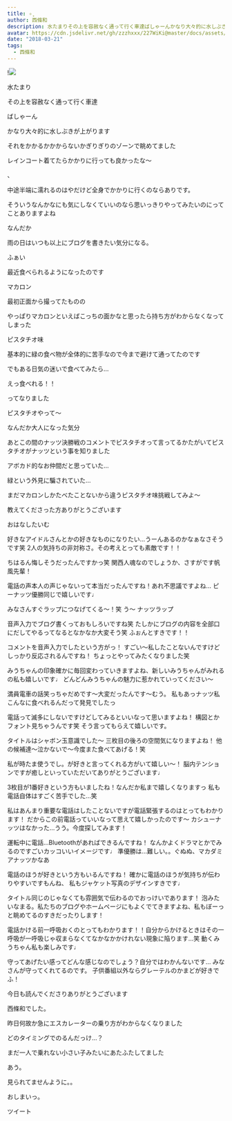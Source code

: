 ```yaml
---
title: ✧̥
author: 西條和
description: 水たまりその上を容赦なく通って行く車達ばしゃーんかなり大々的に水しぶきが上がりますそれを...
avatar: https://cdn.jsdelivr.net/gh/zzzhxxx/227WiKi@master/docs/assets/photo/avatar/nagomi.jpg
date: "2018-03-21"
tags:
  - 西條和
---
```


!![](https://cdn.jsdelivr.net/gh/zzzhxxx/227WiKi-image@master/blog-image/nagomi-2018-03-21_1.jpg)












水たまり









その上を容赦なく通って行く車達









ばしゃーん










かなり大々的に水しぶきが上がります












それをかかるかかからないかぎりぎりのゾーンで眺めてました













レインコート着てたらかかりに行っても良かったな〜


、










中途半端に濡れるのはやだけど全身でかかりに行くのならありです。











そういうなんかなにも気にしなくていいのなら思いっきりやってみたいのにってことありますよね








なんだか







雨の日はいつも以上にブログを書きたい気分になる。


















ふぁい







最近食べられるようになったのです






マカロン










最初正面から撮ってたものの









やっぱりマカロンといえばこっちの面かなと思ったら持ち方がわからなくなってしまった












ピスタチオ味











基本的に緑の食べ物が全体的に苦手なので今まで避けて通ってたのです











でもある日気の迷いで食べてみたら…




えっ食べれる！！










ってなりました







ピスタチオやって〜










なんだか大人になった気分









あとこの間のナッツ決勝戦のコメントでピスタチオって言ってるかたがいてピスタチオがナッツという事を知りました









アボカド的なお仲間だと思っていた…










緑という外見に騙されていた…









まだマカロンしかたべたことないから違うピスタチオ味挑戦してみよ〜









教えてくださった方ありがとうございます











おはなしたいむ






好きなアイドルさんとかの好きなものになりたい…うーんあるのかなぁなさそうです笑
2人の気持ちの非対称さ。その考えとっても素敵です！！






ちはるん悔しそうだったんですかっ笑
関西人魂なのでしょうか、さすがです帆風先輩！





電話の声本人の声じゃないって本当だったんですね！あれ不思議ですよね…
ピーナッツ優勝同じで嬉しいです♩







みなさんすぐラップにつなげてくる〜！笑
う〜
ナッツラップ




音声入力でブログ書くっておもしろいですね笑
たしかにブログの内容を全部口にだしてやるってなるとなかなか大変そう笑
ふぉんとすきです！！





コメントを音声入力でしたという方がっ！
すごい〜私したことないんですけどしっかり反応されるんですね！
ちょっとやってみたくなりました笑





みうちゃんの印象確かに毎回変わっていきますよね、新しいみうちゃんがみれるの私も嬉しいです♩
どんどんみうちゃんの魅力に惹かれていってください〜






満員電車の話笑っちゃだめです〜大変だったんです〜むう。
私もあっナッツ私こんなに食べれるんだって発見でしたっ






電話って滅多にしないですけどしてみるといいなって思いますよね！
構図とかフォント見ちゃうんです笑
そう言ってもらえて嬉しいです。





タイトルはシャボン玉意識でした〜
三枚目の後ろの空間気になりますよね！
他の候補達〜泣かないで〜今度また食べてあげる！笑







私が時たま使うでし。が好きと言ってくれる方がいて嬉しい〜！
脳内テンションですが癒しといっていただいてありがとうございます♩





3枚目が1番好きという方もいましたね！なんだか私まで嬉しくなりますっ
私も電話自体はすごく苦手でした…笑







私はあんまり重要な電話はしたことないですが電話緊張するのはとってもわかります！
だからこの前電話っていいなって思えて嬉しかったのです〜
カシューナッツはなかった…うう。今度探してみます！





運転中に電話…Bluetoothがあればできるんですね！
なんかよくドラマとかでみるのですごいカッコいいイメージです♩
準優勝は…難しい。。ぐぬぬ、マカダミアナッツかなあ





電話のほうが好きという方もいるんですね！
確かに電話のほうが気持ちが伝わりやすいですもんね、
私もジャケット写真のデザインすきです♩





タイトル同じのじゃなくても雰囲気で伝わるのでおっけいであります！
泡みたいなまる。私たちのブログやホームページにもよくでてきますよね、私もぼーっと眺めてるのすきだったりします！








電話かける前一呼吸おくのとってもわかります！！自分からかけるときはその一呼吸が一呼吸じゃ収まらなくてなかなかかけれない現象に陥ります…笑
動くみうちゃん私も楽しみです♩









守ってあげたい感ってどんな感じなのでしょう？自分ではわかんないです…
みなさんが守ってくれてるのです。
子供番組以外ならグレーテルのかまどが好きでふ！





今日も読んでくださりありがとうございます









西條和でした。















昨日何故か急にエスカレーターの乗り方がわからなくなりました






どのタイミングでのるんだっけ…？








まだ一人で乗れない小さい子みたいにあたふたしてました







あう。





見られてませんように。。











おしまいっ。


ツイート



